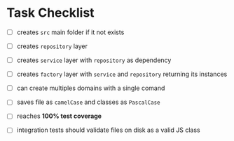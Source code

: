 # Task Checklist

- [ ] creates `src` main folder if it not exists

- [ ] creates `repository` layer

- [ ] creates `service` layer with `repository` as dependency

- [ ] creates `factory` layer with `service` and `repository` returning its instances

- [ ] can create multiples domains with a single comand

- [ ] saves file as `camelCase` and classes as `PascalCase`

- [ ] reaches **100% test coverage**

- [ ] integration tests should validate files on disk as a valid JS class